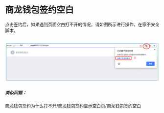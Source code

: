 # 商龙钱包签约空白
点击签约后，如果遇到页面空白打不开的情况，请如图所示进行操作，在家不安全脚本。

![商龙钱包](picture\\商龙钱包\\商龙钱包常见热点问题\\2.png)  
--- 
##### 类似问题：
商龙钱包签约为什么打不开/商龙钱包签约显示空白页/商龙钱包签约空白  

